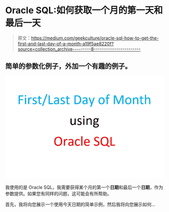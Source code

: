 # Oracle SQL:如何获取一个月的第一天和最后一天

> 原文：<https://medium.com/geekculture/oracle-sql-how-to-get-the-first-and-last-day-of-a-month-a19f5ae8220f?source=collection_archive---------8----------------------->

## 简单的参数化例子，外加一个有趣的例子。

![](img/d720c28b1959842ea340decf23b0a5be.png)

我使用的是 Oracle SQL，我需要获得某个月的第一个**日期**和最后一个**日期**，作为参数提供。如果您有同样的问题，这可能会有所帮助。

首先，我将向您展示一个使用今天日期的简单示例，然后我将向您展示如何…